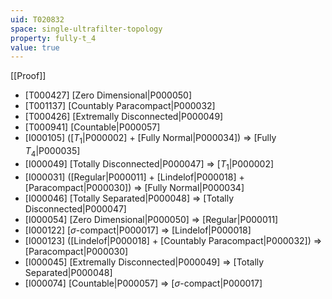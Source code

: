 ```yaml
---
uid: T020832
space: single-ultrafilter-topology
property: fully-t_4
value: true
---
```

[[Proof]]

* [T000427] [Zero Dimensional|P000050]
* [T001137] [Countably Paracompact|P000032]
* [T000426] [Extremally Disconnected|P000049]
* [T000941] [Countable|P000057]
* [I000105] ([$T_1$|P000002] + [Fully Normal|P000034]) => [Fully $T_4$|P000035]
* [I000049] [Totally Disconnected|P000047] => [$T_1$|P000002]
* [I000031] ([Regular|P000011] + [Lindelof|P000018] + [Paracompact|P000030]) => [Fully Normal|P000034]
* [I000046] [Totally Separated|P000048] => [Totally Disconnected|P000047]
* [I000054] [Zero Dimensional|P000050] => [Regular|P000011]
* [I000122] [$\sigma$-compact|P000017] => [Lindelof|P000018]
* [I000123] ([Lindelof|P000018] + [Countably Paracompact|P000032]) => [Paracompact|P000030]
* [I000045] [Extremally Disconnected|P000049] => [Totally Separated|P000048]
* [I000074] [Countable|P000057] => [$\sigma$-compact|P000017]

